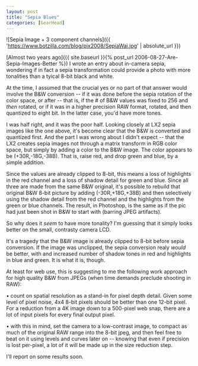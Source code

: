 ```yaml
---
layout: post
title: "Sepia Blues"
categories: [GearHead]
---
```



![Sepia Image + 3 component channels]({{ 'https://www.botzilla.com/blog/pix2008/SepiaWai.jpg' | absolute_url }})


[Almost two years ago]({{ site.baseurl }}{% post_url 2006-08-27-Are-Sepia-Images-Better %}) I wrote an entry about in-camera sepia, wondering if in fact a sepia transformation could provide a photo with more tonalities than a tyical 8-bit black and white.


<!--more-->
At the time, I assumed that the crucial yes or no part of that answer would involve the B&W conversion -- if it was done before the sepia rotation of the color space, or after -- that is, if the # of B&W values was fixed to 256 and <i>then</i> rotated, or if it was in a higher precision RAW format, rotated, and then quantized to eight bit. In the latter case, you'd have more tones.

I was half right, and it was the poor half. Looking closely at LX2 sepia images like the one above, it's become clear that the B&W is converted and quantized first. And the part I was wrong about I didn't expect -- that the LX2 creates sepia images not through a matrix transform in RGB color space, but simply by adding a color to the B&W image. The color appears to be (+30R,-18G,-38B). That is, raise red, and drop green and blue, by a simple addition.

Since the values are already clipped to 8-bit, this means a loss of highlights in the red channel and a loss of shadow detail for green and blue. Since all three are made from the same B&W original, it's possible to rebuild that original B&W 8-bit picture by adding (-30R,+18G,+38B) and then selectively using the shadow detail from the red channel and the highlights from the green or blue channels. The result, in Photoshop, is the same as if the pic had just been shot in B&W to start with (barring JPEG artifacts).

So why does it <i>seem</i> to have more tonality? I'm guessing that it simply looks better on the small, contrasty camera LCD.

It's a tragedy that the B&W image is already clipped to 8-bit before sepia conversion. If the image was unclipped, the sepia conversion realy <i>would</i> be better, with and increased number of shadow tones in red and highlights in blue and green. It is what it is, though.

At least for web use, this is suggesting to me the following work approach for high quality B&W from JPEGs (when time demands preclude shooting in RAW):

&bull; count on spatial resolution as a stand-in for pixel depth detail. Given some level of pixel noise, 4x4 8-bit pixels should be better than one 12-bit pixel. For a reduction from a 4K image down to a 500-pixel web snap, there are a lot of input pixels for every final output pixel.

&bull; with this in mind, set the camera to a low-contrast image, to compact as much of the original RAW range into the 8-bit jpeg, and then feel free to beat on it using levels and curves later on -- knowing that even if precision is lost per-pixel, a lot of it will be made up in the size reduction step.

I'll report on some results soon.

